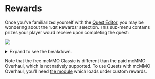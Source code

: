 # Rewards

Once you've familiarized yourself with the [Quest Editor](../setup/quests-editor.md), you may be wondering about the 'Edit Rewards' selection. This sub-menu contains prizes your player would receive upon completing the quest:

![](../.gitbook/assets/rewardz.png)

<details>

<summary>Expand to see the breakdown.</summary>

1. Monetary prize through [Vault](https://pikamug.gitbook.io/quests/v/spanish-espanol/beginner/dependencies#vault)
2. Points for use as a quest Requirement
3. Material prize such as Emeralds or Diamonds
4. Vanilla experience levels prize
5. Run command from the console (`<player>` replaces name)
6. Give player permission from the console through Vault
7. [mcMMO Classic](https://pikamug.gitbook.io/quests/v/spanish-espanol/beginner/dependencies#mcmmo-classic) experience levels prize
8. [Heroes](https://pikamug.gitbook.io/quests/v/spanish-espanol/beginner/dependencies#heroes) experience levels prize
9. [Parties](https://pikamug.gitbook.io/quests/v/spanish-espanol/beginner/dependencies#parties) experience levels prize
10. Rewards from a [Quests module](../casual/modules.md)
11. Override message shown to the player describing their rewards
12. Finish working on your quest reward

</details>

Note that the free mcMMO Classic is different than the paid mcMMO Overhaul, which is not natively supported. To use Quests with mcMMO Overhaul, you'll need [the module](https://github.com/PikaMug/Quests/wiki/Casual-%E2%80%90-Modules#mcmmo-overhaul) which loads under custom rewards.
